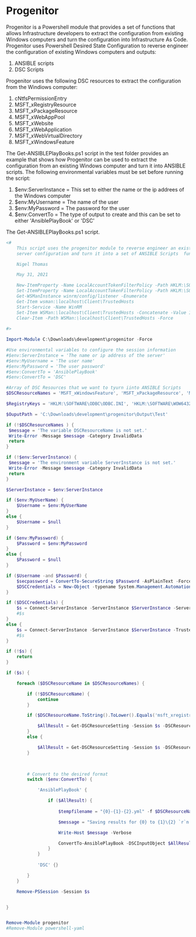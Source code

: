 # Progenitor
Progenitor is a Powershell module that provides a set of functions that allows Infrastructure developers to extract the configuration from existing Windows computers and turn the configuration into Infrastructure As Code. Progenitor uses Powershell Desired State Configuration to reverse engineer the configuration of existing Windows computers and outputs:

1. ANSIBLE scripts
2. DSC Scripts

Progenitor uses the following DSC resources to extract the configuration from the Windiows computer:

1. cNtfsPermissionEntry
2. MSFT_xRegistryResource
4. MSFT_xPackageResource
5. MSFT_xWebAppPool
6. MSFT_xWebsite
7. MSFT_xWebApplication
8. MSFT_xWebVirtualDirectory
9. MSFT_xWindowsFeature

The Get-ANSIBLEPlayBooks.ps1 script in the test folder provides an example that shows how Progenitor can be used to extract the configuration from an existing Windows computer and turn it into ANSIBLE scripts. The following environmental variables must be set before running the script:

1. $env:ServerInstance = This set to either the name or the ip addrees of the Windows computer
2. $env:MyUsername = The name of the user
3. $env:MyPassword = The password for the user
4. $env:ConvertTo = The type of output to create and this can be set to either 'AnsiblePlayBook' or 'DSC'

The Get-ANSIBLEPlayBooks.ps1 script.

```Powershell
<#
    This script uses the progenitor module to reverse engineer an existing 
    server configuration and turn it into a set of ANSIBLE Scripts  function

    Nigel Thomas

    May 31, 2021

    New-ItemProperty -Name LocalAccountTokenFilterPolicy -Path HKLM:\SOFTWARE\Microsoft\Windows\CurrentVersion\Policies\System -PropertyType DWord -Value 1
    Set-ItemProperty -Name LocalAccountTokenFilterPolicy -Path HKLM:\SOFTWARE\Microsoft\Windows\CurrentVersion\Policies\System  -Value 0
    Get-WSManInstance winrm/config/listener -Enumerate
    Get-Item wsman:\localhost\Client\TrustedHosts
    Start-Service -Name WinRM
    Set-Item WSMan:\localhost\Client\TrustedHosts -Concatenate -Value 172.31.248.15 
    Clear-Item -Path WSMan:\localhost\Client\TrustedHosts -Force 
    
#>

Import-Module C:\Downloads\development\progenitor -Force

#Use environmental variables to configure the session information
#$env:ServerInstance = 'The name or ip address of the server'
#$env:MyUsername = 'The user name'
#$env:MyPassword = 'The user password'
#$env:ConvertTo = 'AnsiblePlayBook'
#$env:ConvertTo = 'DSC'

#Array of DSC Resources that we want to tyurn iinto ANSIBLE Scripts
$DSCResourceNames = 'MSFT_xWindowsFeature', 'MSFT_xPackageResource', 'MSFT_xWebAppPool','MSFT_xWebsite','MSFT_xWebApplication', 'MSFT_xWebVirtualDirectory', 'cNtfsPermissionEntry', 'MSFT_xRegistryResource'

$RegistryKeys = 'HKLM:\SOFTWARE\ODBC\ODBC.INI', 'HKLM:\SOFTWARE\WOW6432NODE\ODBC\ODBC.INI'

$OuputPath = 'C:\Downloads\development\progenitor\Output\Test'

if (!$DSCResourceNames ) {
 $message = 'The variable DSCResourceName is not set.'
 Write-Error -Message $message -Category InvalidData 
 return
}

if (!$env:ServerInstance) {
 $message = 'The environment variable ServerInstance is not set.'
 Write-Error -Message $message -Category InvalidData 
 return
}

$ServerInstance = $env:ServerInstance

if ($env:MyUserName) {
    $Username = $env:MyUserName
}
else {
    $Username = $null
}

if ($env:MyPassword) {
    $Password = $env:MyPassword
}
else {
    $Password = $null
}

if ($Username -and $Password) {
    $secpassword = ConvertTo-SecureString $Password -AsPlainText -Force
    $DSCCredentials = New-Object -typename System.Management.Automation.PSCredential -argumentlist $UserName, $secpassword
}

if ($DSCCredentials) {
    $s = Connect-ServerInstance -ServerInstance $ServerInstance -ServerCredential $DSCCredentials -TrustedHost:$true
    #$s
}
else {
    $s = Connect-ServerInstance -ServerInstance $ServerInstance -TrustedHost:$true
    #$s
}

if (!$s) {
    return
}

if ($s) {

    foreach ($DSCResourceName in $DSCResourceNames) {

        if (!$DSCResourceName) {
            continue
        }

        if ($DSCResourceName.ToString().ToLower().Equals('msft_xregistryresource')) {

            $AllResult = Get-DSCResourceSetting -Session $s -DSCResourceName $DSCResourceName -Name $RegistryKeys
        }
        else {

            $AllResult = Get-DSCResourceSetting -Session $s -DSCResourceName $DSCResourceName
        }

        

        # Convert to the desired format
        switch ($env:ConvertTo) {

            'AnsiblePlayBook' {

                if ($AllResult) {
                    
                    $tempfilename = "{0}-{1}-{2}.yml" -f $DSCResourceName, $ServerInstance, $((Get-Date -UFormat "%Y-%m-%d_%I-%M-%S_%p").tostring())

                    $message = "Saving results for {0} to {1}\{2} `r`n " -f $DSCResourceName, $OuputPath, $tempfilename

                    Write-Host $message -Verbose

                    ConvertTo-AnsiblePlayBook -DSCInputObject $AllResult -DSCResourceName $DSCResourceName | Out-file "$OuputPath\$tempfilename"
                }
            }
            
            'DSC' {}

        }
    }

    Remove-PSSession -Session $s


}


Remove-Module progenitor
#Remove-Module powershell-yaml

```
